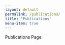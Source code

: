 ```yaml
---
layout: default
permalink: /publications/
title: "Publications"
menu-item: true
---
```


Publications Page
